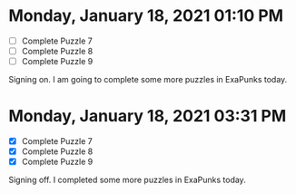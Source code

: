 # Monday, January 18, 2021 01:10 PM
- [ ] Complete Puzzle 7
- [ ] Complete Puzzle 8
- [ ] Complete Puzzle 9

Signing on. I am going to complete some more puzzles in ExaPunks today.


# Monday, January 18, 2021 03:31 PM
- [X] Complete Puzzle 7
- [X] Complete Puzzle 8
- [X] Complete Puzzle 9

Signing off. I completed some more puzzles in ExaPunks today.

